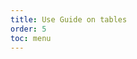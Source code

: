 ```yaml
---
title: Use Guide on tables
order: 5
toc: menu
---
```


<code src='./demo/Table/index.tsx' title="Use Guide on tables" iframe=640 />

